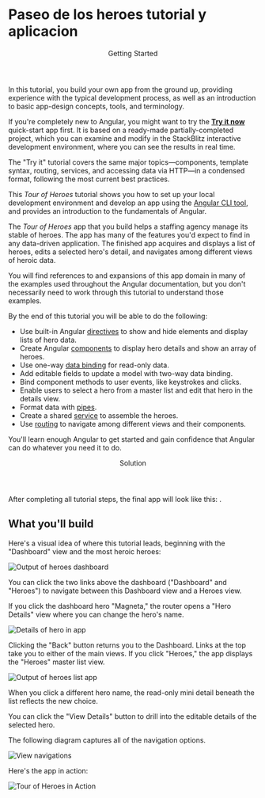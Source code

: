 <h1 class="no-toc">Paseo de los heroes tutorial y aplicacion</h1>

<div class="callout is-helpful">
<header>Getting Started</header>

In this tutorial, you build your own app from the ground up, providing experience with the typical development process, as well as an introduction to basic app-design concepts, tools, and terminology.

If you're completely new to Angular, you might want to try the [**Try it now**](start) quick-start app first.
It is based on a ready-made  partially-completed project, which you can examine and modify in the StackBlitz interactive development environment, where you can see the results in real time.

The "Try it" tutorial covers the same major topics&mdash;components, template syntax, routing, services, and accessing data via HTTP&mdash;in a condensed format, following the most current best practices.

</div>

This _Tour of Heroes_ tutorial shows you how to set up your local development environment and develop an app using the [Angular CLI tool](cli "CLI command reference"), and provides an introduction to the fundamentals of Angular.

The _Tour of Heroes_ app that you build helps a staffing agency manage its stable of heroes.
The app has many of the features you'd expect to find in any data-driven application.
The finished app acquires and displays a list of heroes, edits a selected hero's detail, and navigates among different views of heroic data.

You will find references to and expansions of this app domain in many of the examples used throughout the Angular documentation, but you don't necessarily need to work through this tutorial to understand those examples.

By the end of this tutorial you will be able to do the following:

* Use built-in Angular [directives](guide/glossary#directive "Directives definition") to show and hide elements and display lists of hero data.
* Create Angular [components](guide/glossary#component "Components definition") to display hero details and show an array of heroes.
* Use one-way [data binding](guide/glossary#data-binding "Data binding definition") for read-only data.
* Add editable fields to update a model with two-way data binding.
* Bind component methods to user events, like keystrokes and clicks.
* Enable users to select a hero from a master list and edit that hero in the details view.
* Format data with [pipes](guide/glossary#pipe "Pipe definition").
* Create a shared [service](guide/glossary#service "Service definition") to assemble the heroes.
* Use [routing](guide/glossary#router "Router definition") to navigate among different views and their components.

You'll learn enough Angular to get started and gain confidence that
Angular can do whatever you need it to do.

<div class="callout is-helpful">
<header>Solution</header>

After completing all tutorial steps, the final app will look like this: <live-example name="toh-pt6"></live-example>.

</div>

## What you'll build

Here's a visual idea of where this tutorial leads, beginning with the "Dashboard"
view and the most heroic heroes:

<div class="lightbox">
  <img src='generated/images/guide/toh/heroes-dashboard-1.png' alt="Output of heroes dashboard">
</div>

You can click the two links above the dashboard ("Dashboard" and "Heroes")
to navigate between this Dashboard view and a Heroes view.

If you click the dashboard hero "Magneta," the router opens a "Hero Details" view
where you can change the hero's name.

<div class="lightbox">
  <img src='generated/images/guide/toh/hero-details-1.png' alt="Details of hero in app">
</div>

Clicking the "Back" button returns you to the Dashboard.
Links at the top take you to either of the main views.
If you click "Heroes," the app displays the "Heroes" master list view.


<div class="lightbox">
  <img src='generated/images/guide/toh/heroes-list-2.png' alt="Output of heroes list app">
</div>

When you click a different hero name, the read-only mini detail beneath the list reflects the new choice.

You can click the "View Details" button to drill into the
editable details of the selected hero.

The following diagram captures all of the navigation options.

<div class="lightbox">
  <img src='generated/images/guide/toh/nav-diagram.png' alt="View navigations">
</div>

Here's the app in action:

<div class="lightbox">
  <img src='generated/images/guide/toh/toh-anim.gif' alt="Tour of Heroes in Action">
</div>
